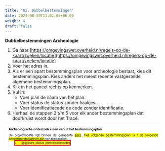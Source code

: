 ```yaml
---
title: "02. Dubbelbestemmingen"
date: 2024-08-20T11:02:05+06:00
weight: 4
draft: false
---
```


**Dubbelbestemmingen Archeologie**
1. Ga naar  [https://omgevingswet.overheid.nl/regels-op-de-kaart/zoeken/locatie](https://omgevingswet.overheid.nl/regels-op-de-kaart/zoeken/locatie)
2. Voer het adres in.
3. Als er een apart bestemmingsplan voor archeologie bestaat, kies dit bestemmingsplan. Kies anders het meest recente vastgestelde algemene bestemmingsplan.
4. Klik in het paneel rechts op kenmerken.
5. Vul in:
	- Voer plan de naam van het plan.
	- Voer status de status zonder haakjes.
	- Voer identificatiecode de code zonder identificatie.
6. Herhaal de stappen 2 t/m 5 voor elk ander bestemmingsplan dat doorkruist wordt door het Tracé.

![image](Invoer.png)